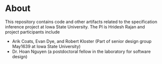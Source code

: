 # About

This repository contains code and other artifacts related to the specification inference project at Iowa State University.
The PI is Hridesh Rajan and project participants include
 - Arik Coats, Evan Dye, and Robert Kloster (Part of senior design group May1639 at Iowa State University)
 - Dr. Hoan Nguyen (a postdoctoral fellow in the laboratory for software design)
